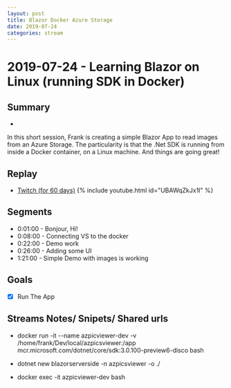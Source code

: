 ```yaml
---
layout: post
title: Blazor Docker Azure Storage
date: 2019-07-24
categories: stream
---
```



# 2019-07-24 - Learning Blazor on Linux (running SDK in Docker)

## Summary
-

In this short session, Frank is creating a simple Blazor App to read images from an Azure Storage. The particularity is that the .Net SDK is running from inside a Docker container, on a Linux machine. And things are going great!

## Replay


- [Twitch (for 60 days)](https://www.twitch.tv/videos/457282499)
{% include youtube.html id="UBAWqZkJx1I" %}
<br/><!--more-->


Segments
--------

- 0:01:00 - Bonjour, Hi!
- 0:08:00 - Connecting VS to the docker
- 0:22:00 - Demo work
- 0:26:00 - Adding some UI
- 1:21:00 - Simple Demo with images is working


Goals
-----

- [X] Run The App



Streams Notes/ Snipets/ Shared urls
-----------------------------------

- docker run -it --name azpicviewer-dev -v /home/frank/Dev/local/azpicsviewer:/app mcr.microsoft.com/dotnet/core/sdk:3.0.100-preview6-disco bash

- dotnet new blazorserverside -n azpicsviewer -o ./

- docker exec -it azpicviewer-dev bash



